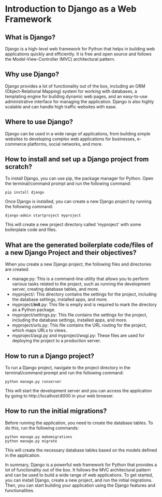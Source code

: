 # Introduction to Django as a Web Framework

## What is Django?
Django is a high-level web framework for Python that helps in building web applications quickly and efficiently. It is free and open source and follows the Model-View-Controller (MVC) architectural pattern.

## Why use Django?
Django provides a lot of functionality out of the box, including an ORM (Object-Relational Mapping) system for working with databases, a templating engine for building dynamic web pages, and an easy-to-use administrative interface for managing the application. Django is also highly scalable and can handle high traffic websites with ease.

## Where to use Django?
Django can be used in a wide range of applications, from building simple websites to developing complex web applications for businesses, e-commerce platforms, social networks, and more.

## How to install and set up a Django project from scratch?
To install Django, you can use pip, the package manager for Python. Open the terminal/command prompt and run the following command:
```
pip install django
```
Once Django is installed, you can create a new Django project by running the following command:
```
django-admin startproject myproject
```
This will create a new project directory called 'myproject' with some boilerplate code and files.

## What are the generated boilerplate code/files of a new Django Project and their objectives?
When you create a new Django project, the following files and directories are created:
- manage.py: This is a command-line utility that allows you to perform various tasks related to the project, such as running the development server, creating database tables, and more.
- myproject/: This directory contains the settings for the project, including the database settings, installed apps, and more.
- myproject/__init__.py: This file is empty and is required to mark the directory as a Python package.
- myproject/settings.py: This file contains the settings for the project, including the database settings, installed apps, and more.
- myproject/urls.py: This file contains the URL routing for the project, which maps URLs to views.
- myproject/asgi.py and myproject/wsgi.py: These files are used for deploying the project to a production server.

## How to run a Django project?
To run a Django project, navigate to the project directory in the terminal/command prompt and run the following command:
```
python manage.py runserver
```
This will start the development server and you can access the application by going to http://localhost:8000 in your web browser.

## How to run the initial migrations?
Before running the application, you need to create the database tables. To do this, run the following commands:
```
python manage.py makemigrations
python manage.py migrate
```
This will create the necessary database tables based on the models defined in the application.

In summary, Django is a powerful web framework for Python that provides a lot of functionality out of the box. It follows the MVC architectural pattern and can be used to build a wide range of web applications. To get started, you can install Django, create a new project, and run the initial migrations. Then, you can start building your application using the Django features and functionalities.


